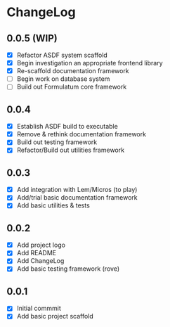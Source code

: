 # ChangeLog

## 0.0.5 (WIP)
 - [X] Refactor ASDF system scaffold
 - [X] Begin investigation an appropriate frontend library
 - [X] Re-scaffold documentation framework
 - [ ] Begin work on database system
 - [ ] Build out Formulatum core framework

## 0.0.4
 - [X] Establish ASDF build to executable
 - [X] Remove & rethink documentation framework
 - [X] Build out testing framework
 - [X] Refactor/Build out utilities framework

## 0.0.3
 - [X] Add integration with Lem/Micros (to play)
 - [X] Add/trial basic documentation framework
 - [X] Add basic utilities & tests

## 0.0.2
 - [X] Add project logo
 - [X] Add README
 - [X] Add ChangeLog
 - [X] Add basic testing framework (rove)

## 0.0.1
 - [X] Initial commmit
 - [X] Add basic project scaffold

